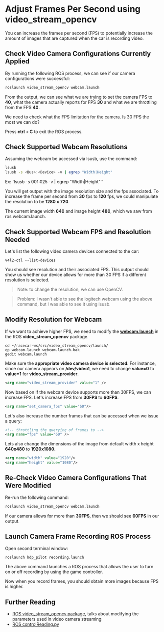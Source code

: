 # Adjust Frames Per Second using video_stream_opencv

You can increase the frames per second (FPS) to potentially increase the amount
of images that are captured when the car is recording video.

## Check Video Camera Configurations Currently Applied

By running the following ROS process, we can see if our camera configurations
were successful:

~~~bash
roslaunch video_stream_opencv webcam.launch
~~~

From the output, we can see what we are trying to set the camera FPS to **40**,
what the camera actually reports for FPS **30** and what we are throttling from
the FPS **40**.

We need to check what the FPS limitation for the camera. Is 30 FPS the most we
can do?

Press **ctrl + C** to exit the ROS process.

## Check Supported Webcam Resolutions

Assuming the webcam be accessed via lsusb, use the command:

~~~bash
lsusb
lsusb -s <Bus>:<Device> -v | egrep "Width|Height"
~~~

Ex: `lsusb -s 001:025 -v | egrep "Width|Height"``

You will get output with the image resolution size and the fps associated.
To increase the frame per second from **30** fps to **120** fps, we could manipulate
the resolution to be **1280 x 720**.

The current image width **640** and image height **480**, which we saw from
ros webcam.launch.

## Check Supported Webcam FPS and Resolution Needed

Let's list the following video camera devices connected to the car:

~~~
v4l2-ctl --list-devices
~~~

You should see resolution and their associated FPS. This output should show us
whether our device allows for more than 30 FPS if a different resolution is
selected.

> Note: to change the resolution, we can use OpenCV.

> Problem: I wasn't able to see the logitech webcam using the above command,
but I was able to see it using lsusb.

## Modify Resolution for Webcam

If we want to achieve higher FPS, we need to modify the **[webcam.launch](https://github.com/ros-drivers/video_stream_opencv/blob/master/launch/webcam.launch)** in the
ROS **video_stream_opencv** package.

~~~
cd ~/racecar-ws/src/video_stream_opencv/launch/
cp webcam.launch webcam.launch.bak
gedit webcam.launch
~~~

Make sure the **appropriate video camera device is selected**. For instance, since
our camera appears on **/dev/video1**, we need to change **value=0** to
**value=1** for **video_stream_provider**.

~~~xml
<arg name="video_stream_provider" value="1" />
~~~

Now based on if the webcam device supports more than 30FPS, we can increase FPS.
Let's increase FPS from **30FPS** to **60FPS**.

~~~xml
<arg name="set_camera_fps" value="60"/>
~~~

Let's also increase the number frames that can be accessed when we issue a
query:

~~~xml
<!-- throttling the querying of frames to -->
<arg name="fps" value="60" />
~~~

Lets also change the dimensions of the image from default width x height
**640x480** to **1920x1080**.

~~~xml
<arg name="width" value="1920"/>
<arg name="height" value="1080"/>
~~~

## Re-Check Video Camera Configurations That Were Modified

Re-run the following command:

~~~bash
roslaunch video_stream_opencv webcam.launch
~~~

If our camera allows for more than **30FPS**, then we should see **60FPS**
in our output.

## Launch Camera Frame Recording ROS Process

Open second terminal window:

~~~bash
roslaunch hdp_pilot recording.launch
~~~

The above command launches a ROS process that allows the user to turn on or off recording by using the game controller.

Now when you record frames, you should obtain more images because FPS is higher.

## Further Reading

- [ROS video_stream_opencv package](http://wiki.ros.org/video_stream_opencv), talks about modifying the parameters used in video camera streaming
- [ROS controlReading.py](https://gitlab.com/saumitra_bg/hdp-pilot/blob/master/hdp_pilot/scripts/controlRecording.py)
